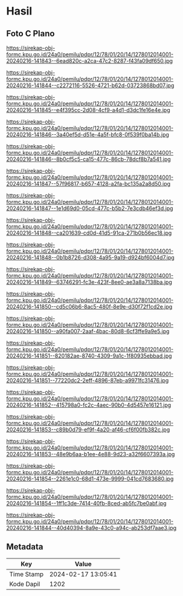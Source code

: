 # Hasil

## Foto C Plano

https://sirekap-obj-formc.kpu.go.id/24a0/pemilu/pdpr/12/78/01/20/14/1278012014001-20240216-141843--6ead820c-a2ca-47c2-8287-f43fa09df650.jpg

https://sirekap-obj-formc.kpu.go.id/24a0/pemilu/pdpr/12/78/01/20/14/1278012014001-20240216-141844--c2272116-5526-4721-b62d-03723868bd07.jpg

https://sirekap-obj-formc.kpu.go.id/24a0/pemilu/pdpr/12/78/01/20/14/1278012014001-20240216-141845--e4f395cc-2d08-4cf9-a4d1-d3dc1fe16e4e.jpg

https://sirekap-obj-formc.kpu.go.id/24a0/pemilu/pdpr/12/78/01/20/14/1278012014001-20240216-141846--3a40ef5d-d51e-4a5f-bfc8-0f539f0ba14b.jpg

https://sirekap-obj-formc.kpu.go.id/24a0/pemilu/pdpr/12/78/01/20/14/1278012014001-20240216-141846--8b0cf5c5-ca15-477c-86cb-78dcf8b7a541.jpg

https://sirekap-obj-formc.kpu.go.id/24a0/pemilu/pdpr/12/78/01/20/14/1278012014001-20240216-141847--57f96817-b657-4128-a2fa-bc135a2a8d50.jpg

https://sirekap-obj-formc.kpu.go.id/24a0/pemilu/pdpr/12/78/01/20/14/1278012014001-20240216-141847--1e1d69d0-05cd-477c-b5b2-7e3cdb46ef3d.jpg

https://sirekap-obj-formc.kpu.go.id/24a0/pemilu/pdpr/12/78/01/20/14/1278012014001-20240216-141848--ca201639-cd0d-41d5-91ca-271b0b56ec18.jpg

https://sirekap-obj-formc.kpu.go.id/24a0/pemilu/pdpr/12/78/01/20/14/1278012014001-20240216-141848--0b1b8726-d308-4a95-9a19-d924bf6004d7.jpg

https://sirekap-obj-formc.kpu.go.id/24a0/pemilu/pdpr/12/78/01/20/14/1278012014001-20240216-141849--63746291-fc3e-423f-8ee0-ae3a8a7138ba.jpg

https://sirekap-obj-formc.kpu.go.id/24a0/pemilu/pdpr/12/78/01/20/14/1278012014001-20240216-141850--cd5c06b6-8ac5-480f-8e9e-d30f72f1cd2e.jpg

https://sirekap-obj-formc.kpu.go.id/24a0/pemilu/pdpr/12/78/01/20/14/1278012014001-20240216-141850--a90fa007-2aaf-4bac-80d8-6cf3ffe9a9e5.jpg

https://sirekap-obj-formc.kpu.go.id/24a0/pemilu/pdpr/12/78/01/20/14/1278012014001-20240216-141851--820182ae-8740-4309-9a1c-1f80935ebbad.jpg

https://sirekap-obj-formc.kpu.go.id/24a0/pemilu/pdpr/12/78/01/20/14/1278012014001-20240216-141851--77220dc2-2eff-4896-87eb-a9971fc31476.jpg

https://sirekap-obj-formc.kpu.go.id/24a0/pemilu/pdpr/12/78/01/20/14/1278012014001-20240216-141852--415798a0-fc2c-4aec-90b0-4d5457e16121.jpg

https://sirekap-obj-formc.kpu.go.id/24a0/pemilu/pdpr/12/78/01/20/14/1278012014001-20240216-141853--c89b0d79-ef9f-4a20-af46-cf6f00fb382c.jpg

https://sirekap-obj-formc.kpu.go.id/24a0/pemilu/pdpr/12/78/01/20/14/1278012014001-20240216-141853--48e9b6aa-b1ee-4e88-9d23-a32f6607393a.jpg

https://sirekap-obj-formc.kpu.go.id/24a0/pemilu/pdpr/12/78/01/20/14/1278012014001-20240216-141854--2261e1c0-68d1-473e-9999-041cd7683680.jpg

https://sirekap-obj-formc.kpu.go.id/24a0/pemilu/pdpr/12/78/01/20/14/1278012014001-20240216-141854--1ff1c3de-7414-40fb-8ced-ab5fc7be0abf.jpg

https://sirekap-obj-formc.kpu.go.id/24a0/pemilu/pdpr/12/78/01/20/14/1278012014001-20240216-141844--40d40394-8a9e-43c0-a94c-ab253df7aae3.jpg


## Metadata

| Key        | Value               |
| ---------- | ------------------- |
| Time Stamp | 2024-02-17 13:05:41 |
| Kode Dapil | 1202                |



